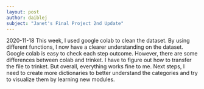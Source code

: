 ```yaml
---
layout: post 
author: daiblej
subject: "Janet's Final Project 2nd Update"
---
```


2020-11-18
This week, I used google colab to clean the dataset. By using different functions, I now have a clearer understanding on the dataset. Google colab is easy to check each step outcome. However, there are some differences between colab and trinket. I have to figure out how to transfer the file to trinket. 
But overall, everything works fine to me.
Next steps, I need to create more dictionaries to better understand the categories and try to visualize them by learning new modules.
